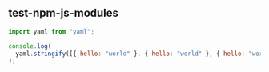 ## test-npm-js-modules

```javascript
import yaml from "yaml";

console.log(
  yaml.stringify([{ hello: "world" }, { hello: "world" }, { hello: "world" }])
);
```

